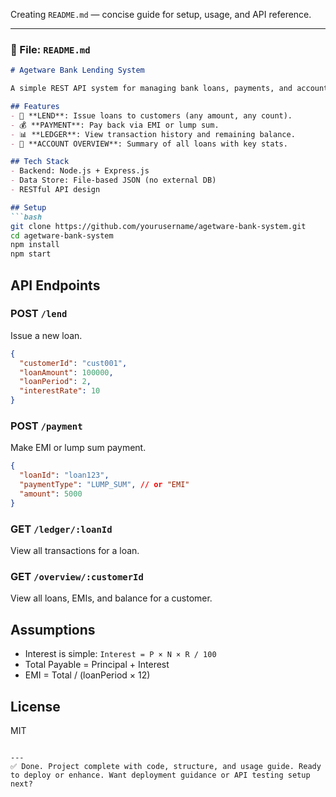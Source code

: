 Creating `README.md` — concise guide for setup, usage, and API reference.

---

### 📄 File: `README.md`

````markdown
# Agetware Bank Lending System

A simple REST API system for managing bank loans, payments, and account overviews using Node.js, Express, and a file-based DB.

## Features
- 💸 **LEND**: Issue loans to customers (any amount, any count).
- 💰 **PAYMENT**: Pay back via EMI or lump sum.
- 📊 **LEDGER**: View transaction history and remaining balance.
- 🧾 **ACCOUNT OVERVIEW**: Summary of all loans with key stats.

## Tech Stack
- Backend: Node.js + Express.js
- Data Store: File-based JSON (no external DB)
- RESTful API design

## Setup
```bash
git clone https://github.com/yourusername/agetware-bank-system.git
cd agetware-bank-system
npm install
npm start
````

## API Endpoints

### POST `/lend`

Issue a new loan.

```json
{
  "customerId": "cust001",
  "loanAmount": 100000,
  "loanPeriod": 2,
  "interestRate": 10
}
```

### POST `/payment`

Make EMI or lump sum payment.

```json
{
  "loanId": "loan123",
  "paymentType": "LUMP_SUM", // or "EMI"
  "amount": 5000
}
```

### GET `/ledger/:loanId`

View all transactions for a loan.

### GET `/overview/:customerId`

View all loans, EMIs, and balance for a customer.

## Assumptions

* Interest is simple: `Interest = P × N × R / 100`
* Total Payable = Principal + Interest
* EMI = Total / (loanPeriod × 12)

## License

MIT

```

---  
✅ Done. Project complete with code, structure, and usage guide. Ready to deploy or enhance. Want deployment guidance or API testing setup next?
```
